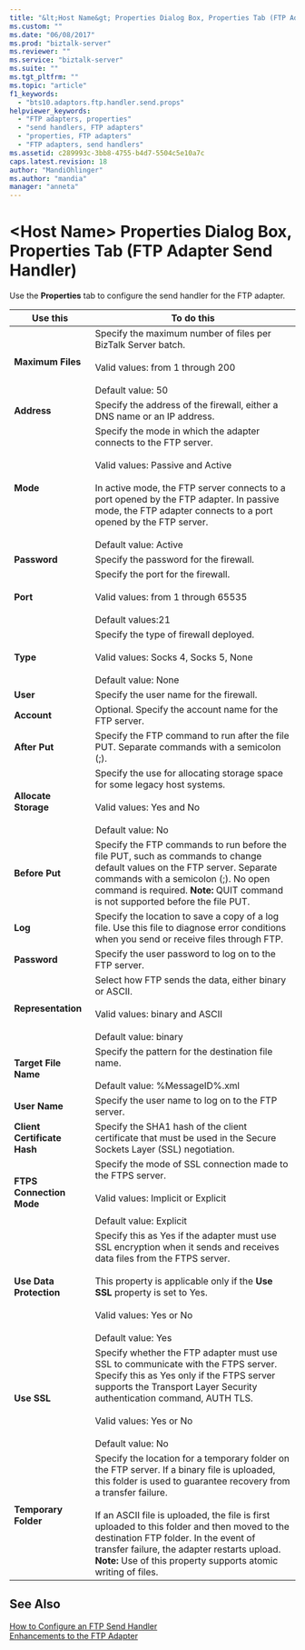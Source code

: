 ```yaml
---
title: "&lt;Host Name&gt; Properties Dialog Box, Properties Tab (FTP Adapter Send Handler) | Microsoft Docs"
ms.custom: ""
ms.date: "06/08/2017"
ms.prod: "biztalk-server"
ms.reviewer: ""
ms.service: "biztalk-server"
ms.suite: ""
ms.tgt_pltfrm: ""
ms.topic: "article"
f1_keywords: 
  - "bts10.adaptors.ftp.handler.send.props"
helpviewer_keywords: 
  - "FTP adapters, properties"
  - "send handlers, FTP adapters"
  - "properties, FTP adapters"
  - "FTP adapters, send handlers"
ms.assetid: c289993c-3bb8-4755-b4d7-5504c5e10a7c
caps.latest.revision: 18
author: "MandiOhlinger"
ms.author: "mandia"
manager: "anneta"
---
```

# &lt;Host Name&gt; Properties Dialog Box, Properties Tab (FTP Adapter Send Handler)
Use the **Properties** tab to configure the send handler for the FTP adapter.  
  
|**Use this**|**To do this**|  
|------------------|--------------------|  
|**Maximum Files**|Specify the maximum number of files per BizTalk Server batch.<br /><br /> Valid values: from 1 through 200<br /><br /> Default value: 50|  
|**Address**|Specify the address of the firewall, either a DNS name or an IP address.|  
|**Mode**|Specify the mode in which the adapter connects to the FTP server.<br /><br /> Valid values: Passive and Active<br /><br /> In active mode, the FTP server connects to a port opened by the FTP adapter. In passive mode, the FTP adapter connects to a port opened by the FTP server.<br /><br /> Default value: Active|  
|**Password**|Specify the password for the firewall.|  
|**Port**|Specify the port for the firewall.<br /><br /> Valid values: from 1 through 65535<br /><br /> Default values:21|  
|**Type**|Specify the type of firewall deployed.<br /><br /> Valid values: Socks 4, Socks 5, None<br /><br /> Default value: None|  
|**User**|Specify the user name for the firewall.|  
|**Account**|Optional. Specify the account name for the FTP server.|  
|**After Put**|Specify the FTP command to run after the file PUT. Separate commands with a semicolon (;).|  
|**Allocate Storage**|Specify the use for allocating storage space for some legacy host systems.<br /><br /> Valid values: Yes and No<br /><br /> Default value: No|  
|**Before Put**|Specify the FTP commands to run before the file PUT, such as commands to change default values on the FTP server. Separate commands with a semicolon (;). No open command is required. **Note:**  QUIT command is not supported before the file PUT.|  
|**Log**|Specify the location to save a copy of a log file. Use this file to diagnose error conditions when you send or receive files through FTP.|  
|**Password**|Specify the user password to log on to the FTP server.|  
|**Representation**|Select how FTP sends the data, either binary or ASCII.<br /><br /> Valid values: binary and ASCII<br /><br /> Default value: binary|  
|**Target File Name**|Specify the pattern for the destination file name.<br /><br /> Default value: %MessageID%.xml|  
|**User Name**|Specify the user name to log on to the FTP server.|  
|**Client Certificate Hash**|Specify the SHA1 hash of the client certificate that must be used in the Secure Sockets Layer (SSL) negotiation.|  
|**FTPS Connection Mode**|Specify the mode of SSL connection made to the FTPS server.<br /><br /> Valid values:  Implicit or Explicit<br /><br /> Default value:  Explicit|  
|**Use Data Protection**|Specify this as Yes if the adapter must use SSL encryption when it sends and receives data files from the FTPS server.<br /><br /> This property is applicable only if the **Use SSL** property is set to Yes.<br /><br /> Valid values:  Yes or No<br /><br /> Default value:  Yes|  
|**Use SSL**|Specify whether the FTP adapter must use SSL to communicate with the FTPS server. Specify this as Yes only if the FTPS server supports the Transport Layer Security authentication command, AUTH TLS.<br /><br /> Valid values:  Yes or No<br /><br /> Default value:  No|  
|**Temporary Folder**|Specify the location for a temporary folder on the FTP server. If a binary file is uploaded, this folder is used to guarantee recovery from a transfer failure.<br /><br /> If an ASCII file is uploaded, the file is first uploaded to this folder and then moved to the destination FTP folder. In the event of transfer failure, the adapter restarts upload. **Note:**  Use of this property supports atomic writing of files.|  
  
## See Also  
 [How to Configure an FTP Send Handler](../Topic/How%20to%20Configure%20an%20FTP%20Send%20Handler.md)   
 [Enhancements to the FTP Adapter](../Topic/Enhancements%20to%20the%20FTP%20Adapter.md)